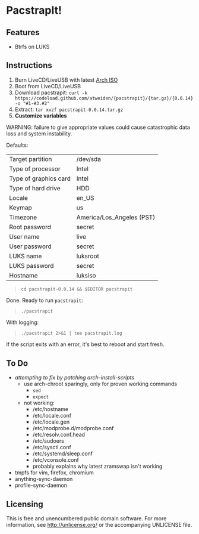 PacstrapIt!
===========

Features
--------

- Btrfs on LUKS


Instructions
------------

1. Burn LiveCD/LiveUSB with latest [Arch ISO](https://www.archlinux.org/download/)
2. Boot from LiveCD/LiveUSB
3. Download pacstrapit: `curl -k https://codeload.github.com/atweiden/{pacstrapit}/{tar.gz}/{0.0.14} -o "#1-#3.#2"`
4. Extract: `tar xvzf pacstrapit-0.0.14.tar.gz`
5. **Customize variables**

WARNING: failure to give appropriate values could cause catastrophic
data loss and system instability.

Defaults:

<table>
<tr><td>Target partition</td><td>/dev/sda</td><tr>
<tr><td>Type of processor</td><td>Intel</td><tr>
<tr><td>Type of graphics card</td><td>Intel</td><tr>
<tr><td>Type of hard drive</td><td>HDD</td><tr>
<tr><td>Locale</td><td>en_US</td><tr>
<tr><td>Keymap</td><td>us</td><tr>
<tr><td>Timezone</td><td>America/Los_Angeles (PST)</td><tr>
<tr><td>Root password</td><td>secret</td><tr>
<tr><td>User name</td><td>live</td><tr>
<tr><td>User password</td><td>secret</td><tr>
<tr><td>LUKS name</td><td>luksroot</td><tr>
<tr><td>LUKS password</td><td>secret</td><tr>
<tr><td>Hostname</td><td>luksiso</td><tr>
</table>

> `cd pacstrapit-0.0.14 && $EDITOR pacstrapit`

Done. Ready to run `pacstrapit`:

> `./pacstrapit`

With logging:

> `./pacstrapit 2>&1 | tee pacstrapit.log`

If the script exits with an error, it's best to reboot and start fresh.


To Do
-----

- *attempting to fix by patching arch-install-scripts*
  - use arch-chroot sparingly, only for proven working commands
    - `sed`
    - `expect`
  - not working:
    - /etc/hostname
    - /etc/locale.conf
    - /etc/locale.gen
    - /etc/modprobe.d/modprobe.conf
    - /etc/resolv.conf.head
    - /etc/sudoers
    - /etc/sysctl.conf
    - /etc/systemd/sleep.conf
    - /etc/vconsole.conf
    - probably explains why latest zramswap isn't working
- tmpfs for vim, firefox, chromium
- anything-sync-daemon
- profile-sync-daemon

Licensing
---------

This is free and unencumbered public domain software. For more
information, see http://unlicense.org/ or the accompanying UNLICENSE file.
